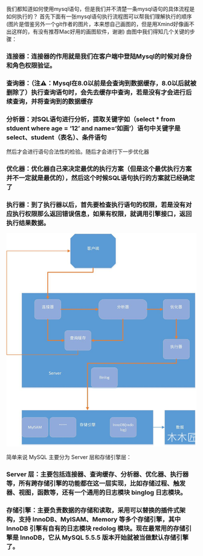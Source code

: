 我们都知道如何使用mysql语句，但是我们并不清楚一条mysql语句的具体流程是如何执行的？
首先下面有一张mysql语句执行流程图可以帮我们理解执行的顺序(图片是借鉴另外一个git作者的图片，本来想自己画图的，但是用Xmind好像画不出这样的，有没有推荐Mac好用的画图软件，谢谢)
由图中我们得知几个关键的步骤：<br>
### 连接器：连接器的作用就是我们在客户端中登陆Mysql的时候对身份和角色权限验证。<br>
### 查询器：（注⚠️：Mysql在8.0以前是会查询到数据缓存，8.0以后就被删除了）执行查询语句时，会先去缓存中查询，若是没有才会进行后续查询，并将查询到的数据缓存<br>
### 分析器：对SQL语句进行分析，提取关键字如（select * from stduent where age = ‘12’ and name=‘如画’）语句中关键字是select、student（表名）、条件语句<br>
然后才会进行语句合法性的检验。随后才会进行下一步优化器<br>
### 优化器：优化器自己来决定最优的执行方案（但是这个最优执行方案并不一定就是最优的），然后这个时候SQL语句执行的方案就已经确定了<br>
### 执行器：到了执行器以后，首先要检查执行语句的权限，若是没有对应执行权限那么返回错误信息，如果有权限，就调用引擎接口，返回执行结果数据。<br>

![image](https://github.com/Tiberiusjhh/mysql/blob/master/assets/mysql.jpg)


简单来说 MySQL 主要分为 Server 层和存储引擎层：<br>

### Server 层：主要包括连接器、查询缓存、分析器、优化器、执行器等，所有跨存储引擎的功能都在这一层实现，比如存储过程、触发器、视图，函数等，还有一个通用的日志模块 binglog 日志模块。<br>
### 存储引擎：主要负责数据的存储和读取，采用可以替换的插件式架构，支持 InnoDB、MyISAM、Memory 等多个存储引擎，其中 InnoDB 引擎有自有的日志模块 redolog 模块。现在最常用的存储引擎是 InnoDB，它从 MySQL 5.5.5 版本开始就被当做默认存储引擎了。<br>
